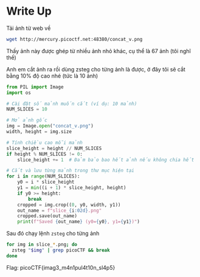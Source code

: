 # Write Up

Tải ảnh từ web về

```bash
wget http://mercury.picoctf.net:48380/concat_v.png
```

Thấy ảnh này được ghép từ nhiều ảnh nhỏ khác, cụ thể là 67 ảnh (tôi nghĩ thế)

Anh em cắt ảnh ra rồi dùng zsteg cho từng ảnh là được, ở đây tôi sẽ cắt bằng 10% độ cao nhé (tức là 10 ảnh)

```python
from PIL import Image
import os

# Cài đặt số mảnh muốn cắt (ví dụ: 10 mảnh)
NUM_SLICES = 10

# Mở ảnh gốc
img = Image.open("concat_v.png")
width, height = img.size

# Tính chiều cao mỗi mảnh
slice_height = height // NUM_SLICES
if height % NUM_SLICES != 0:
    slice_height += 1  # Đảm bảo bao hết ảnh nếu không chia hết

# Cắt và lưu từng mảnh trong thư mục hiện tại
for i in range(NUM_SLICES):
    y0 = i * slice_height
    y1 = min((i + 1) * slice_height, height)
    if y0 >= height:
        break
    cropped = img.crop((0, y0, width, y1))
    out_name = f"slice_{i:02d}.png"
    cropped.save(out_name)
    print(f"Saved {out_name} (y0={y0}, y1={y1})")
```

Sau đó chạy lệnh `zsteg` cho từng ảnh

```bash
for img in slice_*.png; do
  zsteg "$img" | grep picoCTF && break
done
```

Flag: picoCTF{imag3_m4n1pul4t10n_sl4p5}
